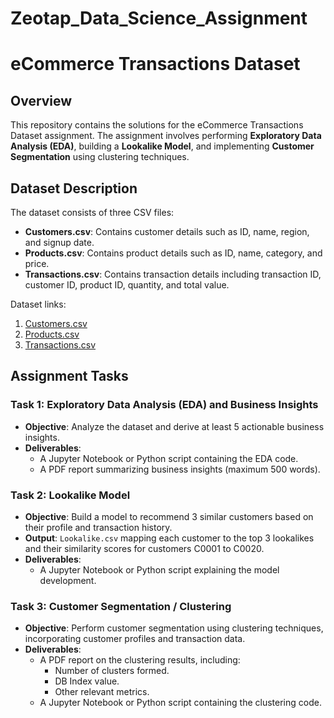 # Zeotap_Data_Science_Assignment

# eCommerce Transactions Dataset

## Overview
This repository contains the solutions for the eCommerce Transactions Dataset assignment. The assignment involves performing **Exploratory Data Analysis (EDA)**, building a **Lookalike Model**, and implementing **Customer Segmentation** using clustering techniques.

## Dataset Description
The dataset consists of three CSV files:
- **Customers.csv**: Contains customer details such as ID, name, region, and signup date.
- **Products.csv**: Contains product details such as ID, name, category, and price.
- **Transactions.csv**: Contains transaction details including transaction ID, customer ID, product ID, quantity, and total value.

Dataset links:
1. [Customers.csv](https://drive.google.com/file/d/1bu_--mo79VdUG9oin4ybfFGRUSXAe-WE/view?usp=sharing)
2. [Products.csv](https://drive.google.com/file/d/1IKuDizVapw-hyktwfpoAoaGtHtTNHfd0/view?usp=sharing)
3. [Transactions.csv](https://drive.google.com/file/d/1saEqdbBB-vuk2hxoAf4TzDEsykdKlzbF/view?usp=sharing)

## Assignment Tasks

### Task 1: Exploratory Data Analysis (EDA) and Business Insights
- **Objective**: Analyze the dataset and derive at least 5 actionable business insights.
- **Deliverables**:
  - A Jupyter Notebook or Python script containing the EDA code.
  - A PDF report summarizing business insights (maximum 500 words).

### Task 2: Lookalike Model
- **Objective**: Build a model to recommend 3 similar customers based on their profile and transaction history.
- **Output**: `Lookalike.csv` mapping each customer to the top 3 lookalikes and their similarity scores for customers C0001 to C0020.
- **Deliverables**:
  - A Jupyter Notebook or Python script explaining the model development.

### Task 3: Customer Segmentation / Clustering
- **Objective**: Perform customer segmentation using clustering techniques, incorporating customer profiles and transaction data.
- **Deliverables**:
  - A PDF report on the clustering results, including:
    - Number of clusters formed.
    - DB Index value.
    - Other relevant metrics.
  - A Jupyter Notebook or Python script containing the clustering code.
